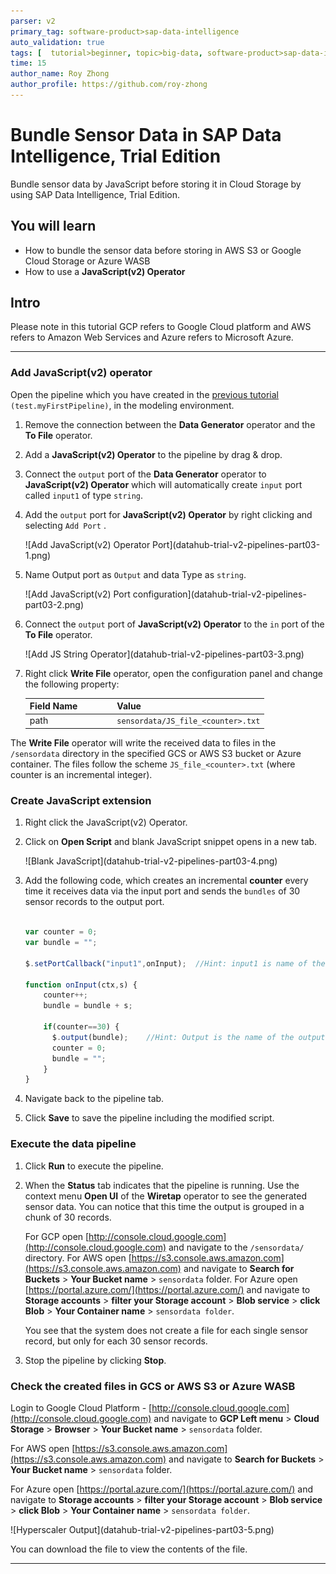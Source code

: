 ```yaml
---
parser: v2
primary_tag: software-product>sap-data-intelligence
auto_validation: true
tags: [  tutorial>beginner, topic>big-data, software-product>sap-data-intelligence ]
time: 15
author_name: Roy Zhong
author_profile: https://github.com/roy-zhong
---
```


# Bundle Sensor Data in SAP Data Intelligence, Trial Edition
<!-- description --> Bundle sensor data by JavaScript before storing it in Cloud Storage by using SAP Data Intelligence, Trial Edition.

## You will learn  
- How to bundle the sensor data before storing in AWS S3 or Google Cloud Storage or Azure WASB
- How to use a **JavaScript(v2) Operator**

## Intro
Please note in this tutorial GCP refers to Google Cloud platform and AWS refers to Amazon Web Services and Azure refers to Microsoft Azure.

---

### Add JavaScript(v2) operator


Open the pipeline which you have created in the [previous tutorial](dataintelligence-trial-v2-pipelines-part02) `(test.myFirstPipeline)`, in the modeling environment.

1. Remove the connection between the **Data Generator** operator and the **To File** operator.

2. Add a **JavaScript(v2) Operator** to the pipeline by drag & drop.

3. Connect the `output` port of the **Data Generator** operator to **JavaScript(v2) Operator** which will automatically create `input` port called `input1` of type `string`.

4. Add the `output` port for   **JavaScript(v2) Operator** by right clicking and selecting `Add Port` .  

    <!-- border -->![Add JavaScript(v2) Operator Port](datahub-trial-v2-pipelines-part03-1.png)

5. Name Output port as `Output` and data Type as `string`.

    <!-- border -->![Add JavaScript(v2) Port configuration](datahub-trial-v2-pipelines-part03-2.png)

6. Connect the `output` port of  **JavaScript(v2) Operator**  to the `in` port of the **To File** operator.

    <!-- border -->![Add JS String Operator](datahub-trial-v2-pipelines-part03-3.png)

7. Right click **Write File** operator, open the configuration panel and change the following property:

    |  Field Name&nbsp;&nbsp;&nbsp;&nbsp;&nbsp;&nbsp;&nbsp;&nbsp;&nbsp;&nbsp;&nbsp;&nbsp;&nbsp;     | Value
    |  :------------- | :-------------
    | path  | `sensordata/JS_file_<counter>.txt`

The **Write File** operator will write the received data to files in the `/sensordata` directory in the specified GCS or AWS S3 bucket or Azure container. The files follow the scheme `JS_file_<counter>.txt` (where counter is an incremental integer).


### Create JavaScript extension


1. Right click the JavaScript(v2) Operator.

2. Click on **Open Script** and blank JavaScript snippet opens in a new tab.

    <!-- border -->![Blank JavaScript](datahub-trial-v2-pipelines-part03-4.png)

3. Add the following code, which creates an incremental **counter** every time it receives data via the input port and sends the `bundles` of  30 sensor records to the output port.

    ```javascript

    var counter = 0;
    var bundle = "";

    $.setPortCallback("input1",onInput);  //Hint: input1 is name of the input port, so you can rename the input port if you like  

    function onInput(ctx,s) {
        counter++;
        bundle = bundle + s;

        if(counter==30) {
          $.output(bundle);    //Hint: Output is the name of the output port, so you can rename the output port if you like
          counter = 0;
          bundle = "";
        }
    }
    ```
4. Navigate back to the pipeline tab.

5. Click **Save** to save the pipeline including the modified script.



### Execute the data pipeline


1. Click **Run** to execute the pipeline.

2. When the **Status** tab indicates that the pipeline is running. Use the context menu **Open UI** of the **Wiretap** operator to see the generated sensor data. You can notice that this time the output is grouped in a chunk of 30 records.

    For GCP open [http://console.cloud.google.com](http://console.cloud.google.com) and navigate to the `/sensordata/` directory.
    For AWS open [https://s3.console.aws.amazon.com](https://s3.console.aws.amazon.com) and navigate to **Search for Buckets** > **Your Bucket name** > `sensordata` folder.
    For Azure open [https://portal.azure.com/](https://portal.azure.com/) and navigate to **Storage accounts** > **filter your Storage account** > **Blob service** > **click Blob** > **Your Container name** > `sensordata folder`.

    You see that the system does not create a file for each single sensor record, but only for each 30 sensor records.

4. Stop the pipeline by clicking **Stop**.


### Check the created files in GCS or AWS S3 or Azure WASB


Login to Google Cloud Platform - [http://console.cloud.google.com](http://console.cloud.google.com) and navigate to **GCP Left menu** > **Cloud Storage** > **Browser** > **Your Bucket name** > `sensordata` folder.

For AWS open [https://s3.console.aws.amazon.com](https://s3.console.aws.amazon.com) and navigate to **Search for Buckets** > **Your Bucket name** > `sensordata` folder.

For Azure open [https://portal.azure.com/](https://portal.azure.com/) and navigate to **Storage accounts** > **filter your Storage account** > **Blob service** > **click Blob** > **Your Container name** > `sensordata folder`.

<!-- border -->![Hyperscaler Output](datahub-trial-v2-pipelines-part03-5.png)

You can download the file to view the contents of the file.




---
